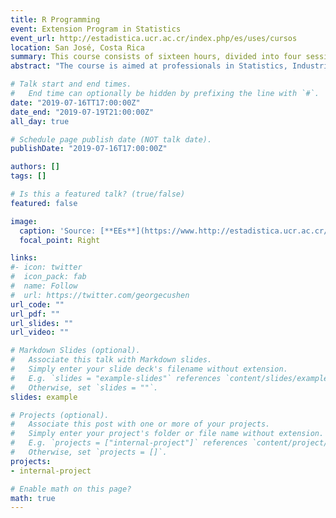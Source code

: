```yaml
---
title: R Programming
event: Extension Program in Statistics
event_url: http://estadistica.ucr.ac.cr/index.php/es/uses/cursos
location: San José, Costa Rica
summary: This course consists of sixteen hours, divided into four sessions of four hours each. The purpose of the course is to provide the student with the starting point to use the R programming language. By using this language, the student can read and create data, manipulate objects, generate different types of data visualization, and obtain basic statistics.
abstract: "The course is aimed at professionals in Statistics, Industrial Engineering, Economics, Food Technology, Agronomy, Biology, Medicine, and other disciplines that require a high statistical component in research."

# Talk start and end times.
#   End time can optionally be hidden by prefixing the line with `#`.
date: "2019-07-16TT17:00:00Z"
date_end: "2019-07-19T21:00:00Z"
all_day: true

# Schedule page publish date (NOT talk date).
publishDate: "2019-07-16T17:00:00Z"

authors: []
tags: []

# Is this a featured talk? (true/false)
featured: false

image:
  caption: 'Source: [**EEs**](https://www.http://estadistica.ucr.ac.cr/index.php/es/uses/cursos)'
  focal_point: Right

links:
#- icon: twitter
#  icon_pack: fab
#  name: Follow
#  url: https://twitter.com/georgecushen
url_code: ""
url_pdf: ""
url_slides: ""
url_video: ""

# Markdown Slides (optional).
#   Associate this talk with Markdown slides.
#   Simply enter your slide deck's filename without extension.
#   E.g. `slides = "example-slides"` references `content/slides/example-slides.md`.
#   Otherwise, set `slides = ""`.
slides: example

# Projects (optional).
#   Associate this post with one or more of your projects.
#   Simply enter your project's folder or file name without extension.
#   E.g. `projects = ["internal-project"]` references `content/project/deep-learning/index.md`.
#   Otherwise, set `projects = []`.
projects:
- internal-project

# Enable math on this page?
math: true
---
```

